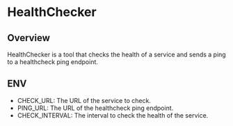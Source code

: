 # HealthChecker

## Overview

HealthChecker is a tool that checks the health of a service and sends a ping to a healthcheck ping endpoint.

## ENV

- CHECK_URL: The URL of the service to check.
- PING_URL: The URL of the healthcheck ping endpoint.
- CHECK_INTERVAL: The interval to check the health of the service.

